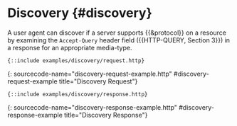 # Discovery {#discovery}

A user agent can discover if a server supports {{&protocol}} on a resource by examining the `Accept-Query` header field ({{HTTP-QUERY, Section 3}}) in a response for an appropriate media-type.

~~~ http-message
{::include examples/discovery/request.http}
~~~
{: sourcecode-name="discovery-request-example.http" #discovery-request-example title="Discovery Request"}

~~~ http-message
{::include examples/discovery/response.http}
~~~
{: sourcecode-name="discovery-response-example.http" #discovery-response-example title="Discovery Response"}

